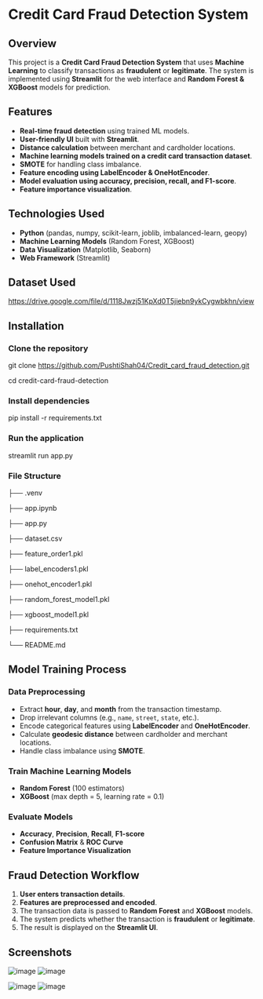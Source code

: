 # Credit Card Fraud Detection System

## Overview
This project is a **Credit Card Fraud Detection System** that uses **Machine Learning** to classify transactions as **fraudulent** or **legitimate**. The system is implemented using **Streamlit** for the web interface and **Random Forest & XGBoost** models for prediction.

## Features
- **Real-time fraud detection** using trained ML models.
- **User-friendly UI** built with **Streamlit**.
- **Distance calculation** between merchant and cardholder locations.
- **Machine learning models trained on a credit card transaction dataset**.
- **SMOTE** for handling class imbalance.
- **Feature encoding using LabelEncoder & OneHotEncoder**.
- **Model evaluation using accuracy, precision, recall, and F1-score**.
- **Feature importance visualization**.

## Technologies Used
- **Python** (pandas, numpy, scikit-learn, joblib, imbalanced-learn, geopy)
- **Machine Learning Models** (Random Forest, XGBoost)
- **Data Visualization** (Matplotlib, Seaborn)
- **Web Framework** (Streamlit)

## Dataset Used
https://drive.google.com/file/d/1118Jwzj51KpXd0T5jiebn9ykCygwbkhn/view

## Installation
### Clone the repository
git clone https://github.com/PushtiShah04/Credit_card_fraud_detection.git

cd credit-card-fraud-detection

### Install dependencies
pip install -r requirements.txt

### Run the application
streamlit run app.py

### File Structure

├── .venv     

├── app.ipynb                

├── app.py   

├── dataset.csv 

├── feature_order1.pkl 

├── label_encoders1.pkl

├── onehot_encoder1.pkl 

├── random_forest_model1.pkl

├── xgboost_model1.pkl  

├── requirements.txt  

└── README.md                

## Model Training Process

### Data Preprocessing

- Extract **hour**, **day**, and **month** from the transaction timestamp.
- Drop irrelevant columns (e.g., `name`, `street`, `state`, etc.).
- Encode categorical features using **LabelEncoder** and **OneHotEncoder**.
- Calculate **geodesic distance** between cardholder and merchant locations.
- Handle class imbalance using **SMOTE**.

### Train Machine Learning Models

- **Random Forest** (100 estimators)
- **XGBoost** (max depth = 5, learning rate = 0.1)

### Evaluate Models

- **Accuracy**, **Precision**, **Recall**, **F1-score**
- **Confusion Matrix** & **ROC Curve**
- **Feature Importance Visualization**

## Fraud Detection Workflow

1. **User enters transaction details**.
2. **Features are preprocessed and encoded**.
3. The transaction data is passed to **Random Forest** and **XGBoost** models.
4. The system predicts whether the transaction is **fraudulent** or **legitimate**.
5. The result is displayed on the **Streamlit UI**.

## Screenshots
![image](https://github.com/user-attachments/assets/973bb3a2-cde7-4493-9ddf-59b459765773)
![image](https://github.com/user-attachments/assets/4de8f389-66b4-4b5f-a178-56b03ef16e0f)

![image](https://github.com/user-attachments/assets/67a4893d-d8fe-4c80-ba81-cb30b5d63e02)
![image](https://github.com/user-attachments/assets/1db22caa-5c7f-41df-b664-c0fc3f1f8330)






